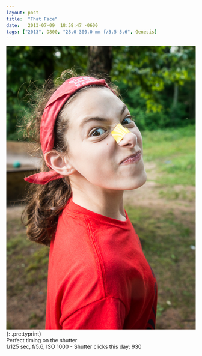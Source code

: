 ```yaml
---
layout: post
title:  "That Face"
date:   2013-07-09  18:58:47 -0600
tags: ["2013", D800, "28.0-300.0 mm f/3.5-5.6", Genesis]
---
```

![:title](/images/2013/2013_0709_DSC_8557.jpg)
{: .prettyprint}  
Perfect timing on the shutter  
1/125 sec, f/5.6, ISO 1000 - Shutter clicks this day: 930